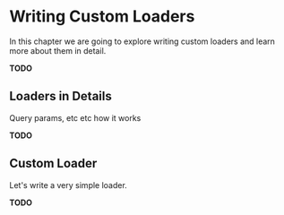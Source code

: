 # Writing Custom Loaders

In this chapter we are going to explore writing custom loaders and learn more about them in detail.

**TODO**

## Loaders in Details

Query params, etc etc
how it works

**TODO**

## Custom Loader

Let's write a very simple loader.

**TODO**

